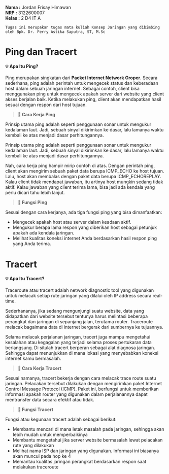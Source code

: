 **Nama  :** Jordan Frisay Himawan <br>
**NRP   :** 3122600007 <br>
**Kelas :** 2 D4 IT A <br>

`Tugas ini merupakan tugas mata kuliah Konsep Jaringan yang dibimbing oleh Bpk. Dr. Ferry Astika Saputra, ST, M.Sc`

# Ping dan Tracert

#### :bulb: Apa Itu Ping?
Ping merupakan singkatan dari **Packet Internet Network Groper**. Secara sederhana, ping adalah perintah untuk mengecek status dan keberadaan host dalam sebuah jaringan internet. Sebagai contoh, client bisa menggunakan ping untuk mengecek apakah server dari website yang client akses berjalan baik. Ketika melakukan ping, client akan mendapatkan hasil sesuai dengan respon dari host tujuan.

> **:memo: Cara Kerja Ping**

Prinsip utama ping adalah seperti penggunaan sonar untuk mengukur kedalaman laut. Jadi, sebuah sinyal dikirimkan ke dasar, lalu lamanya waktu kembali ke atas menjadi dasar perhitungannya.

Prinsip utama ping adalah seperti penggunaan sonar untuk mengukur kedalaman laut. Jadi, sebuah sinyal dikirimkan ke dasar, lalu lamanya waktu kembali ke atas menjadi dasar perhitungannya.

Nah, cara kerja ping hampir mirip contoh di atas. Dengan perintah ping, client akan mengirim sebuah paket data berupa ICMP_ECHO ke host tujuan. Lalu, host akan membalas dengan paket data berupa ICMP_ECHOREPLAY. Kalau client tidak mendapat jawaban, itu artinya host mungkin sedang tidak aktif. Kalau jawaban yang client terima lama, bisa jadi ada kendala yang perlu dicari tahu lebih lanjut. 

> **:memo: Fungsi Ping**

Sesuai dengan cara kerjanya, ada tiga fungsi ping yang bisa dimanfaatkan:
- Mengecek apakah host atau server dalam keadaan aktif.
- Mengukur berapa lama respon yang diberikan host sebagai petunjuk apakah ada kendala jaringan.
- Melihat kualitas koneksi internet Anda berdasarkan hasil respon ping yang Anda terima.

# Tracert

#### :bulb: Apa Itu Tracert?
Traceroute atau tracert adalah network diagnostic tool yang digunakan untuk melacak setiap rute jaringan yang dilalui oleh IP address secara real-time.

Sederhananya, jika sedang mengunjungi suatu website, data yang didapatkan dari website tersebut tentunya harus melintasi beberapa perangkat dan jaringan di sepanjang jalan, terutama router. Traceroute melacak bagaimana data di internet bergerak dari sumbernya ke tujuannya.

Selama melacak perjalanan jaringan, tracert juga mampu mengetahui kesalahan atau kegagalan yang terjadi selama proses pertukaran data berlangsung. Di situlah tracert berperan sebagai alat diagnosa jaringan. Sehingga dapat menunjukkan di mana lokasi yang menyebabkan koneksi internet kamu bermasalah.

> **:memo: Cara Kerja Tracert**

Sesuai namanya, tracert bekerja dengan cara melacak trace route suatu jaringan. Pelacakan tersebut dilakukan dengan mengirimkan paket Internet Control Message Protocol (ICMP). Paket ini, berfungsi untuk memberikan informasi apakah router yang digunakan dalam perjalanannya dapat mentransfer data secara efektif atau tidak.

> **:memo: Fungsi Tracert**

Fungsi atau kegunaan tracert adalah sebagai berikut:

- Membantu mencari di mana letak masalah pada jaringan, sehingga akan lebih mudah untuk memperbaikinya
- Membantu mengetahui jika server website bermasalah lewat pelacakan rute yang dilakukan
- Melihat nama ISP dan jaringan yang digunakan. Informasi ini biasanya akan muncul pada hop ke 4
- Memantau kualitas jaringan perangkat berdasarkan respon saat melakukan traceroute